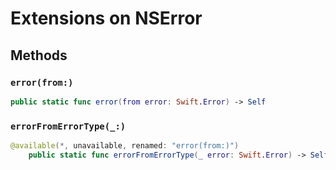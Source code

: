 # Extensions on NSError

## Methods

### `error(from:)`

``` swift
public static func error(from error: Swift.Error) -> Self 
```

### `errorFromErrorType(_:)`

``` swift
@available(*, unavailable, renamed: "error(from:)")
	public static func errorFromErrorType(_ error: Swift.Error) -> Self 
```
